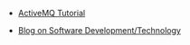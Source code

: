 - <a href="http://lalit-bhatt.blogspot.in/2014/08/activemq-introduction.html">ActiveMQ Tutorial</a>

- <a href="http://lalit-bhatt.blogspot.in">Blog on Software Development/Technology</a>